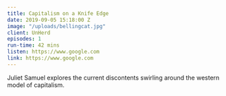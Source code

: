 ```yaml
---
title: Capitalism on a Knife Edge
date: 2019-09-05 15:18:00 Z
image: "/uploads/bellingcat.jpg"
client: UnHerd
episodes: 1 
run-time: 42 mins
listen: https://www.google.com
link: https://www.google.com
---
```


Juliet Samuel explores the current discontents swirling around the western model of capitalism.
